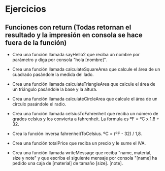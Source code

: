 # Ejercicios

## Funciones con return (Todas retornan el resultado y la impresión en consola se hace fuera de la función)

- Crea una función llamada sayHello2 que reciba un nombre por parámetro y diga por consola "hola [nombre]".

- Crea una función llamada calculateSquareArea que calcule el área de un cuadrado pasándole la medida del lado.

- Crea una función llamada calculateTriangleArea que calcule el área de un triángulo pasándole la base y la altura.

- Crea una función llamada calculateCircleArea que calcule el área de un círculo pasándole el radio.

- Crea una función llamada celsiusToFahrenheit que reciba un número de grados celsius y los convierta a fahrenheit. La formula es ºF = ºC x 1.8 + 32.

- Crea la función inversa fahrenheitToCelsius. ºC = (ºF - 32) / 1,8.

- Crea una función totalPrice que reciba un precio y le sume el IVA.

- Crea una función llamada writeMessage que reciba "name, material, size y note" y que escriba el siguiente mensaje por consola "[name] ha pedido una caja de [material] de tamaño [size]. [note].